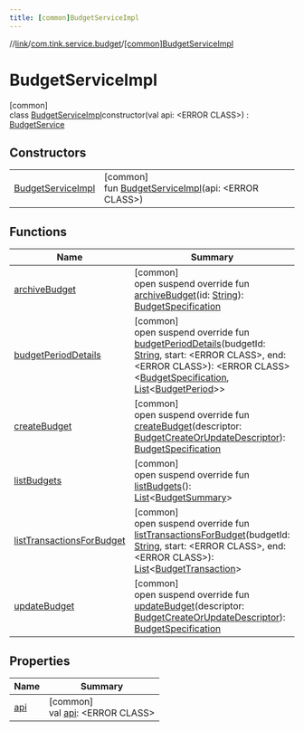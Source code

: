 ```yaml
---
title: [common]BudgetServiceImpl
---
```

//[link](../../../index.html)/[com.tink.service.budget](../index.html)/[[common]BudgetServiceImpl](index.html)



# BudgetServiceImpl



[common]\
class [BudgetServiceImpl](index.html)constructor(val api: &lt;ERROR CLASS&gt;) : [BudgetService](../[common]-budget-service/index.html)



## Constructors


| | |
|---|---|
| [BudgetServiceImpl](-budget-service-impl.html) | [common]<br>fun [BudgetServiceImpl](-budget-service-impl.html)(api: &lt;ERROR CLASS&gt;) |


## Functions


| Name | Summary |
|---|---|
| [archiveBudget](archive-budget.html) | [common]<br>open suspend override fun [archiveBudget](archive-budget.html)(id: [String](https://kotlinlang.org/api/latest/jvm/stdlib/kotlin/-string/index.html)): [BudgetSpecification](../../com.tink.model.budget/index.html#1357535401%2FClasslikes%2F-1713223439) |
| [budgetPeriodDetails](budget-period-details.html) | [common]<br>open suspend override fun [budgetPeriodDetails](budget-period-details.html)(budgetId: [String](https://kotlinlang.org/api/latest/jvm/stdlib/kotlin/-string/index.html), start: &lt;ERROR CLASS&gt;, end: &lt;ERROR CLASS&gt;): &lt;ERROR CLASS&gt;&lt;[BudgetSpecification](../../com.tink.model.budget/index.html#1357535401%2FClasslikes%2F-1713223439), [List](https://kotlinlang.org/api/latest/jvm/stdlib/kotlin.collections/-list/index.html)&lt;[BudgetPeriod](../../com.tink.model.budget/index.html#406477269%2FClasslikes%2F-1713223439)&gt;&gt; |
| [createBudget](create-budget.html) | [common]<br>open suspend override fun [createBudget](create-budget.html)(descriptor: [BudgetCreateOrUpdateDescriptor](../../com.tink.model.budget/[common]-budget-create-or-update-descriptor/index.html)): [BudgetSpecification](../../com.tink.model.budget/index.html#1357535401%2FClasslikes%2F-1713223439) |
| [listBudgets](list-budgets.html) | [common]<br>open suspend override fun [listBudgets](list-budgets.html)(): [List](https://kotlinlang.org/api/latest/jvm/stdlib/kotlin.collections/-list/index.html)&lt;[BudgetSummary](../../com.tink.model.budget/index.html#1968246694%2FClasslikes%2F-1713223439)&gt; |
| [listTransactionsForBudget](list-transactions-for-budget.html) | [common]<br>open suspend override fun [listTransactionsForBudget](list-transactions-for-budget.html)(budgetId: [String](https://kotlinlang.org/api/latest/jvm/stdlib/kotlin/-string/index.html), start: &lt;ERROR CLASS&gt;, end: &lt;ERROR CLASS&gt;): [List](https://kotlinlang.org/api/latest/jvm/stdlib/kotlin.collections/-list/index.html)&lt;[BudgetTransaction](../../com.tink.model.budget/index.html#-1403204114%2FClasslikes%2F-1713223439)&gt; |
| [updateBudget](update-budget.html) | [common]<br>open suspend override fun [updateBudget](update-budget.html)(descriptor: [BudgetCreateOrUpdateDescriptor](../../com.tink.model.budget/[common]-budget-create-or-update-descriptor/index.html)): [BudgetSpecification](../../com.tink.model.budget/index.html#1357535401%2FClasslikes%2F-1713223439) |


## Properties


| Name | Summary |
|---|---|
| [api](api.html) | [common]<br>val [api](api.html): &lt;ERROR CLASS&gt; |

